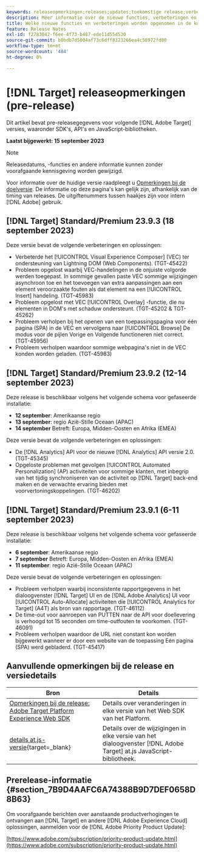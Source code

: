 ```yaml
---
keywords: releaseopmerkingen;releases;updates;toekomstige release;verbeteringen;nieuwe functies;oplossingen;updates;pre-release
description: Meer informatie over de nieuwe functies, verbeteringen en oplossingen die in de komende release van [!DNL Adobe Target], inclusief SDK's, API's en JavaScript-bibliotheken.
title: Welke nieuwe functies en verbeteringen worden opgenomen in de komende [!DNL Target] Vrijgeven?
feature: Release Notes
exl-id: f2783042-f6ee-4f73-b487-ede11d55d530
source-git-commit: b0bdb7d5004af73c6dff8323266ea4c58972fd80
workflow-type: tm+mt
source-wordcount: '484'
ht-degree: 0%

---
```


# [!DNL Target] releaseopmerkingen (pre-release)

Dit artikel bevat pre-releasegegevens voor volgende [!DNL Adobe Target] versies, waaronder SDK&#39;s, API&#39;s en JavaScript-bibliotheken.

**Laatst bijgewerkt: 15 september 2023**

>[!NOTE]
>
>Releasedatums, -functies en andere informatie kunnen zonder voorafgaande kennisgeving worden gewijzigd.
>
>Voor informatie over de huidige versie raadpleegt u [Opmerkingen bij de doelversie](release-notes.md). De informatie op deze pagina&#39;s kan gelijk zijn, afhankelijk van de timing van releases. De uitgiftenummers tussen haakjes zijn voor intern [!DNL Adobe] gebruik.

## [!DNL Target] Standard/Premium 23.9.3 (18 september 2023)

Deze versie bevat de volgende verbeteringen en oplossingen:

* Verbeterde het [!UICONTROL Visual Experience Composer] (VEC) ter ondersteuning van Lightning DOM (Web Components). (TGT-45422)
* Probleem opgelost waarbij VEC-handelingen in de onjuiste volgorde werden toegepast. In sommige gevallen paste VEC sommige wijzigingen asynchroon toe en het toevoegen van extra aanpassingen aan een element veroorzaakte fouten als dat element na een [!UICONTROL Insert] handeling. (TGT-45983)
* Probleem opgelost met VEC [!UICONTROL Overlay] -functie, die nu elementen in DOM&#39;s met schaduw ondersteunt. (TGT-45202 &amp; TGT-45262)
* Probleem verholpen bij het openen van een toepassingspagina voor één pagina (SPA) in de VEC en vervolgens naar [!UICONTROL Browse] De modus voor de pijlen Vorige en Volgende functioneren niet correct. (TGT-45956)
* Probleem verholpen waardoor sommige webpagina&#39;s niet in de VEC konden worden geladen. (TGT-45983)

## [!DNL Target] Standard/Premium 23.9.2 (12-14 september 2023)

Deze release is beschikbaar volgens het volgende schema voor gefaseerde installatie:

* **12 september**: Amerikaanse regio
* **13 september**: regio Azië-Stille Oceaan (APAC)
* **14 september** Betreft: Europa, Midden-Oosten en Afrika (EMEA)

Deze versie bevat de volgende verbeteringen en oplossingen:

* De [!DNL Analytics] API voor de nieuwe [!DNL Analytics] API versie 2.0. (TGT-45345)
* Opgeloste problemen met gevolgen [!UICONTROL Automated Personalization] (AP) activiteiten voor sommige klanten, met inbegrip van het tijdig synchroniseren van de activiteit op [!DNL Target] back-end maken en de verwachte ervaring bieden met voorvertoningskoppelingen. (TGT-46202)

## [!DNL Target] Standard/Premium 23.9.1 (6-11 september 2023)

Deze release is beschikbaar volgens het volgende schema voor gefaseerde installatie:

* **6 september**: Amerikaanse regio
* **7 september** Betreft: Europa, Midden-Oosten en Afrika (EMEA)
* **11 september**: regio Azië-Stille Oceaan (APAC)

Deze versie bevat de volgende verbeteringen en oplossingen:

* Probleem verholpen waarbij inconsistente rapportgegevens in het dialoogvenster [!DNL Target] UI en de [!DNL Adobe Analytics] UI voor [!UICONTROL Auto-Allocate] activiteiten die [!UICONTROL Analytics for Target] (A4T) als bron van rapportage. (TGT-46112)
* De time-out voor aanroepen van PUTTEN naar de API voor doellevering is verhoogd tot 15 seconden om time-outfouten te voorkomen. (TGT-46091)
* Probleem verholpen waardoor de URL niet constant kon worden bijgewerkt wanneer er door een website van de toepassing Eén pagina (SPA) werd gebladerd. (TGT-45417)

## Aanvullende opmerkingen bij de release en versiedetails

| Bron | Details |
|--- |--- |
| [Opmerkingen bij de release: Adobe Target Platform Experience Web SDK](https://experienceleague.adobe.com/docs/experience-platform/edge/release-notes.html?lang=en) | Details over veranderingen in elke versie van het Web SDK van het Platform. |
| [details at.js-versie](https://experienceleague.corp.adobe.com/docs/target-dev/developer/client-side/at-js-implementation/target-atjs-versions.html){target=_blank} | Details over de wijzigingen in elke versie van het dialoogvenster [!DNL Adobe Target] at.js JavaScript-bibliotheek. |

## Prerelease-informatie {#section_7B9D4AAFC6A74388B9D7DEF0658D8B63}

Om voorafgaande berichten over aanstaande productverhogingen te ontvangen aan [!DNL Target] en andere [!DNL Adobe Experience Cloud] oplossingen, aanmelden voor de [!DNL Adobe Priority Product Update]:

[https://www.adobe.com/subscription/priority-product-update.html](https://www.adobe.com/subscription/priority-product-update.html)
